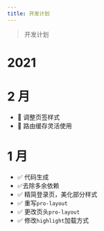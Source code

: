 ```yaml
---
title: 开发计划
---
```

> 开发计划

# 2021

# 2 月

* :black_square_button: 调整页签样式 
* :black_square_button: 路由缓存灵活使用



# 1 月
* :white_check_mark: 代码生成
* :white_check_mark: ​去除多余依赖
* :white_check_mark: 精简登录页，美化部分样式
* :white_check_mark: 重写`pro-layout`
* :white_check_mark: 更改页头`pro-layout`
* :white_check_mark: 修改`highlight`加载方式
